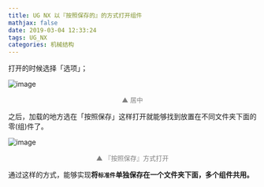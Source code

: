 ```yaml
---
title: UG NX 以『按照保存的』的方式打开组件
mathjax: false
date: 2019-03-04 12:33:24
tags: UG_NX
categories: 机械结构
---
```


打开的时候选择「选项」；

![image](https://wx3.sinaimg.cn/large/006mcMYXgy1g0qnqdalm2j30n00gx40u.jpg)
<div style="font-size:13px;color:gray;text-align:center">▲ 居中</div>

<!--more-->

之后，加载的地方选在「按照保存」这样打开就能够找到放置在不同文件夹下面的零(组)件了。

![image](https://ws3.sinaimg.cn/large/006mcMYXgy1g0qnr9t15aj30940bdmxk.jpg)
<div style="font-size:13px;color:gray;text-align:center">▲ 『按照保存』方式打开</div>


通过这样的方式，能够实现**将`标准件`单独保存在一个文件夹下面，多个组件共用。**

<!--
<hr/>
<span style="color:gray;font-size:12px">
参考：
1.[link-01]()
2.[link-02]()
3.[link-03]()
4.[link-04]()
5.[link-05]()
</span>
-->
